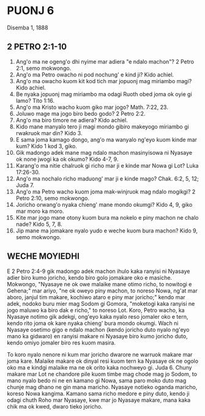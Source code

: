 # PUONJ 6
Disemba 1, 1888

## 2 PETRO 2:1-10

1. Ang'o ma ne ogeng'o dhi nyime mar adiera "e ndalo machon"? 2 Petro 2:1, semo mokwongo.
2. Ang'o ma Petro owacho ni pod nochung' e kind ji? Kido achiel.
3. Ang'o ma owacho kuom kit kod tich mar jopuonj mag miriambo magi? Kido achiel.
4. Be nyaka jopuonj mag miriambo ma odagi Ruoth obed joma ok oyie gi lamo? Tito 1:16.
5. Ang'o ma Kristo wacho kuom giko mar jogo? Math. 7:22, 23.
6. Joluwo mage ma jogo biro bedo godo? 2 Petro 2:2.
7. Ang'o ma biro timore ne adiera? Kido achiel.
8. Kido mane manyalo tero ji magi mondo gibiro makeyogo miriambo gi rwakruok mar din? Kido 3.
9. E sama joma kamago dongo, ang'o ma wanyalo ng'eyo kuom kinde mar kum? Kido 1 kod 3, giko.
10. Gik madongo adek mane mag ndalo machon masinyisowa ni Nyasaye ok none jwogi ka ok okumo? Kido 4-7, 9.
11. Karang'o ma nitie chalruok gi richo mar ji e kinde mar Nowa gi Lot? Luka 17:26-30.
12. Ang'o ma nochalo richo maduong' mar ji e kinde mago? Chak. 6:2, 5, 12; Juda 7.
13. Ang'o ma Petro wacho kuom joma mak-winjruok mag ndalo mogikgi? 2 Petro 2:10, semo mokwongo.
14. Joricho orwang'o nyaka chieng' mane mondo okumgi? Kido 4, 9, giko mar moro ka moro.
15. Kite mar jogo mane otony kuom bura ma nokelo e piny machon ne chalo nade? Kido 5, 7, 8.
16. Jip mane ma jomakare nyalo yudo e weche kuom bura machon? Kido 9, semo mokwongo.

## WECHE MOYIEDHI

E 2 Petro 2:4-9 gik madongo adek machon ihulo kaka ranyisi ni Nyasaye adier biro kumo joricho, kendo biro golo jomakare oko e masiche. Mokwongo, "Nyasaye ne ok owe malaike mane otimo richo, to nowitogi e Gehena;" mar ariyo, "ne ok oweyo piny machon, to noreso Nowa, ng'at mar aboro, janjul tim makare, kochiwo ataro e piny mar joricho;" kendo mar adek, nodoko buru mier mag Sodom gi Gomora, "moketogi kaka ranyisi ne jogo maluwo ka biro dak e richo," to noreso Lot. Koro, Petro wacho, ka Nyasaye notimo gik adekgi, ong'eyo kaka nyalo reso jomaler oko e tern, kendo rito joma ok kare nyaka chieng' bura mondo okumgi. Wach ni Nyasaye osetimo gigo e ndalo machon (kendo joricho duto nyalo ng'eyo mano ka gidwaro) en ranyisi makare ni Nyasaye biro kumo joricho duto, kendo omiyo jomaler biro res kuom masira.

To koro nyalo nenore ni kum mar joricho dwarore ne warruok makare mar joma kare. Malaike makare ok dinyal resi kuom tern ka Nyasaye ok ne ogolo oko ma e kindgi malaike ma ne ok orito kaka nochweyo gi. Juda 6. Chuny makare mar Lot ne chandore pile kuom timbe mag chode mag jo Sodom, to mano nyalo bedo ni ne en kamano gi Nowa, sama paro moko duto mag chunje mag dhano ne gin mana maricho. Nyasaye notieko oganda maricho, koreso Nowa kangima. Kamano sama richo medore e piny duto, kendo ji odagi chuth Roho mar Nyasaye, kwe mar jo Nyasaye makare, mana kaka chik ma ok kwed, dwaro tieko joricho.